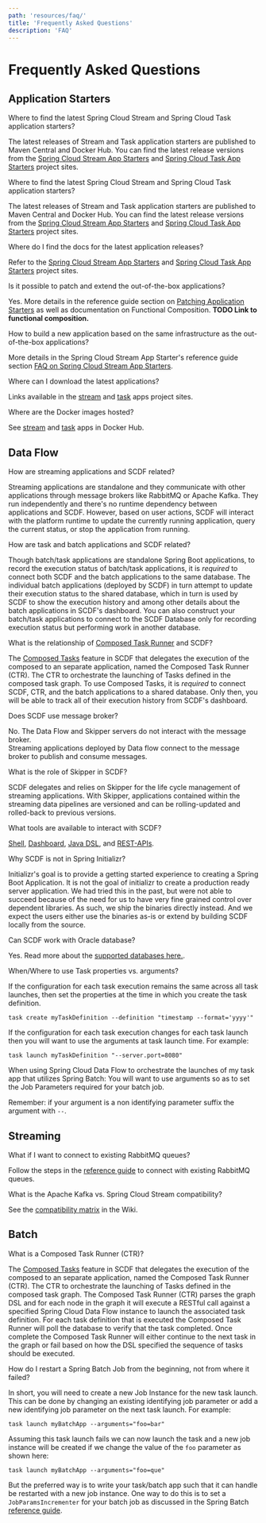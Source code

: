 ```yaml
---
path: 'resources/faq/'
title: 'Frequently Asked Questions'
description: 'FAQ'
---
```


# Frequently Asked Questions

## Application Starters

<!--QUESTION-->

Where to find the latest Spring Cloud Stream and Spring Cloud Task application starters?

The latest releases of Stream and Task application starters are published to Maven Central and Docker Hub.
You can find the latest release versions from the [Spring Cloud Stream App Starters](https://cloud.spring.io/spring-cloud-stream-app-starters/) and [Spring Cloud Task App Starters](https://cloud.spring.io/spring-cloud-task-app-starters/) project sites.

<!--END_QUESTION-->

<!--QUESTION-->

Where to find the latest Spring Cloud Stream and Spring Cloud Task application starters?

The latest releases of Stream and Task application starters are published to Maven Central and Docker Hub.
You can find the latest release versions from the [Spring Cloud Stream App Starters](https://cloud.spring.io/spring-cloud-stream-app-starters/) and [Spring Cloud Task App Starters](https://cloud.spring.io/spring-cloud-task-app-starters/) project sites.

<!--END_QUESTION-->

<!--QUESTION-->

Where do I find the docs for the latest application releases?

Refer to the [Spring Cloud Stream App Starters](https://cloud.spring.io/spring-cloud-stream-app-starters/) and [Spring Cloud Task App Starters](https://cloud.spring.io/spring-cloud-task-app-starters/) project sites.

<!--END_QUESTION-->

<!--QUESTION-->

Is it possible to patch and extend the out-of-the-box applications?

Yes. More details in the reference guide section on [Patching Application Starters](https://docs.spring.io/spring-cloud-stream-app-starters/docs/%streaming-apps-latest%/reference/htmlsingle/#_patching_pre_built_applications) as well as documentation on Functional Composition.
**TODO Link to functional composition.**

<!--END_QUESTION-->

<!--QUESTION-->

How to build a new application based on the same infrastructure as the out-of-the-box applications?

More details in the Spring Cloud Stream App Starter's reference guide section [FAQ on Spring Cloud Stream App Starters](https://docs.spring.io/spring-cloud-stream-app-starters/docs/%streaming-apps-latest%/reference/htmlsingle/#_general_faq_on_spring_cloud_stream_app_starters).

<!--END_QUESTION-->

<!--QUESTION-->

Where can I download the latest applications?

Links available in the [stream](http://cloud.spring.io/spring-cloud-stream-app-starters/#http-repository-location-for-apps) and [task](http://cloud.spring.io/spring-cloud-task-app-starters/#http-repository-location-for-apps) apps project sites.

<!--END_QUESTION-->

<!--QUESTION-->

Where are the Docker images hosted?

See [stream](https://hub.docker.com/u/springcloudstream) and [task](https://hub.docker.com/u/springcloudtask) apps in Docker Hub.

<!--END_QUESTION-->

## Data Flow

<!--QUESTION-->

How are streaming applications and SCDF related?

Streaming applications are standalone and they communicate with other applications through message brokers like RabbitMQ or Apache Kafka.
They run independently and there's no runtime dependency between applications and SCDF.
However, based on user actions, SCDF will interact with the platform runtime to update the currently running application, query the current status, or stop the application from running.

<!--END_QUESTION-->

<!--QUESTION-->

How are task and batch applications and SCDF related?

Though batch/task applications are standalone Spring Boot applications, to record the execution status of batch/task applications, it is _required_ to connect both SCDF and the batch applications to the same database. The individual batch applications (deployed by SCDF) in turn attempt to update their execution status to the shared database, which in turn is used by SCDF to show the execution history and among other details about the batch applications in SCDF's dashboard. You can also construct your batch/task applications to connect to the SCDF Database only for recording execution status but performing work in another database.

<!--END_QUESTION-->

<!--QUESTION-->

What is the relationship of [Composed Task Runner](https://github.com/spring-cloud-task-app-starters/composed-task-runner) and SCDF?

The [Composed Tasks](http://docs.spring.io/spring-cloud-dataflow/docs/%scdf-version-latest%/reference/htmlsingle/#spring-cloud-dataflow-composed-tasks) feature in SCDF that delegates the execution of the composed to an separate application, named the Composed Task Runner (CTR).
The CTR to orchestrate the launching of Tasks defined in the composed task graph.
To use Composed Tasks, it is _required_ to connect SCDF, CTR, and the batch applications to a shared database.
Only then, you will be able to track all of their execution history from SCDF's dashboard.

<!--END_QUESTION-->

<!--QUESTION-->

Does SCDF use message broker?

No. The Data Flow and Skipper servers do not interact with the message broker.  
Streaming applications deployed by Data flow connect to the message broker to publish and consume messages.

<!--END_QUESTION-->

<!--QUESTION-->

What is the role of Skipper in SCDF?

SCDF delegates and relies on Skipper for the life cycle management of streaming applications. With Skipper, applications contained within the streaming data pipelines are versioned and can be rolling-updated and rolled-back to previous versions.

<!--END_QUESTION-->

<!--QUESTION-->

What tools are available to interact with SCDF?

[Shell](http://docs.spring.io/spring-cloud-dataflow/docs/%scdf-version-latest%/reference/htmlsingle/#shell), [Dashboard](http://docs.spring.io/spring-cloud-dataflow/docs/%scdf-version-latest%/reference/htmlsingle/#dashboard), [Java DSL](http://docs.spring.io/spring-cloud-dataflow/docs/%scdf-version-latest%/reference/htmlsingle/#spring-cloud-dataflow-stream-java-dsl), and [REST-APIs](http://docs.spring.io/spring-cloud-dataflow/docs/%scdf-version-latest%/reference/htmlsingle/#api-guide-resources).

<!--END_QUESTION-->

<!--QUESTION-->

Why SCDF is not in Spring Initializr?

Initializr's goal is to provide a getting started experience to creating a Spring Boot Application.
It is not the goal of initializr to create a production ready server application.
We had tried this in the past, but were not able to succeed because of the need for us to have very fine grained control over dependent libraries.
As such, we ship the binaries directly instead. And we expect the users either use the binaries as-is or extend by building SCDF locally from the source.

<!--END_QUESTION-->

<!--QUESTION-->

Can SCDF work with Oracle database?

Yes. Read more about the [supported databases here.](http://docs.spring.io/spring-cloud-dataflow/docs/%scdf-version-latest%/reference/htmlsingle/#configuration-local-rdbms).

<!--END_QUESTION-->

<!--QUESTION-->

When/Where to use Task properties vs. arguments?

If the configuration for each task execution remains the same across all task launches, then set the properties at the time in which you create the task definition.

```
task create myTaskDefinition --definition "timestamp --format='yyyy'"
```

If the configuration for each task execution changes for each task launch then you will want to use the arguments at task launch time. For example:

```
task launch myTaskDefinition "--server.port=8080"
```

<!--NOTE-->

When using Spring Cloud Data Flow to orchestrate the launches of my task app that utilizes Spring Batch: You will want to use arguments so as to set the Job Parameters required for your batch job.

Remember: if your argument is a non identifying parameter suffix the argument with `--`.

<!--END_NODE-->

<!--END_QUESTION-->

## Streaming

<!--QUESTION-->

What if I want to connect to existing RabbitMQ queues?

Follow the steps in the [reference guide](https://cloud.spring.io/spring-cloud-static/spring-cloud-stream-binder-rabbit/2.2.0.RC1/spring-cloud-stream-binder-rabbit.html#_using_existing_queuesexchanges) to connect with existing RabbitMQ queues.

<!--END_QUESTION-->

<!--QUESTION-->

What is the Apache Kafka vs. Spring Cloud Stream compatibility?

See the [compatibility matrix](https://github.com/spring-cloud/spring-cloud-stream/wiki/Kafka-Client-Compatibility) in the Wiki.

<!--END_QUESTION-->

## Batch

<!--QUESTION-->

What is a Composed Task Runner (CTR)?

The [Composed Tasks](http://docs.spring.io/spring-cloud-dataflow/docs/%scdf-version-latest%/reference/htmlsingle/#spring-cloud-dataflow-composed-tasks) feature in SCDF that delegates the execution of the composed to an separate application, named the Composed Task Runner (CTR).
The CTR to orchestrate the launching of Tasks defined in the composed task graph.
The Composed Task Runner (CTR) parses the graph DSL and for each node in the graph it will execute a RESTful call against a specified Spring Cloud Data Flow instance to launch the associated task definition.
For each task definition that is executed the Composed Task Runner will poll the database to verify that the task completed.
Once complete the Composed Task Runner will either continue to the next task in the graph or fail based on how the DSL specified the sequence of tasks should be executed.

<!--END_QUESTION-->

<!--QUESTION-->

How do I restart a Spring Batch Job from the beginning, not from where it failed?

In short, you will need to create a new Job Instance for the new task launch. This can be done by changing an existing identifying job parameter or add a new identifying job parameter on the next task launch. For example:

```
task launch myBatchApp --arguments="foo=bar"
```

Assuming this task launch fails we can now launch the task and a new job instance will be created if we change the value of the `foo` parameter as shown here:

```
task launch myBatchApp --arguments="foo=que"
```

But the preferred way is to write your task/batch app such that it can handle be restarted with a new job instance. One way to do this is to set a `JobParamsIncrementer` for your batch job as discussed in the Spring Batch [reference guide](https://docs.spring.io/spring-batch/trunk/reference/html/configureJob.html#JobParametersIncrementer).

<!--END_QUESTION-->
